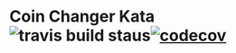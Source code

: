 # Coin Changer Kata ![travis build staus](https://travis-ci.com/samjones1001/coin-changer-python.svg?branch=master)[![codecov](https://codecov.io/gh/samjones1001/coin-changer-python/branch/master/graph/badge.svg)](https://codecov.io/gh/samjones1001/coin-changer-python)
